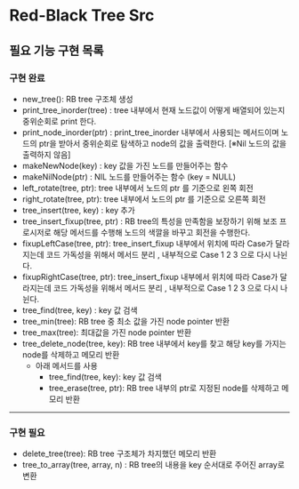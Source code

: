 # Red-Black Tree Src

## 필요 기능 구현 목록

### 구현 완료
-  new_tree(): RB tree 구조체 생성
-  print_tree_inorder(tree) : tree 내부에서 현재 노드값이 어떻게 배열되어 있는지 중위순회로 print 한다.
-  print_node_inorder(ptr) : print_tree_inorder 내부에서 사용되는 메서드이며 노드의 ptr을 받아서 중위순회로 탐색하고 node의 값을 출력한다. [※Nil 노드의 값을 출력하지 않음]
-  makeNewNode(key) : key 값을 가진 노드를 만들어주는 함수
-  makeNilNode(ptr) : NIL 노드를 만들어주는 함수 (key = NULL)
-  left_rotate(tree, ptr): tree 내부에서 노드의 ptr 를 기준으로 왼쪽 회전
-  right_rotate(tree, ptr): tree 내부에서 노드의 ptr 를 기준으로 오른쪽 회전
-  tree_insert(tree, key) : key 추가
-  tree_insert_fixup(tree, ptr) : RB tree의 특성을 만족함을 보장하기 위해 보조 프로시저로 해당 메서드를 수행해 노드의 색깔을 바꾸고 회전을 수행한다. 
-  fixupLeftCase(tree, ptr): tree_insert_fixup 내부에서 위치에 따라 Case가 달라지는데 코드 가독성을 위해서 메서드 분리 , 내부적으로 Case 1 2 3 으로 다시 나뉜다.
-  fixupRightCase(tree, ptr): tree_insert_fixup 내부에서 위치에 따라 Case가 달라지는데 코드 가독성을 위해서 메서드 분리 , 내부적으로 Case 1 2 3 으로 다시 나뉜다.
-  tree_find(tree, key) : key 값 검색
-  tree_min(tree): RB tree 중 최소 값을 가진 node pointer 반환
-  tree_max(tree): 최대값을 가진 node pointer 반환
-  tree_delete_node(tree, key): RB tree 내부에서 key를 찾고 해당 key를 가지는 node를 삭제하고 메모리 반환
    -  아래 메서드를 사용
        -  tree_find(tree, key): key 값 검색
        -  tree_erase(tree, ptr): RB tree 내부의 ptr로 지정된 node를 삭제하고 메모리 반환
---
### 구현 필요
-  delete_tree(tree): RB tree 구조체가 차지했던 메모리 반환
-  tree_to_array(tree, array, n) : RB tree의 내용을 key 순서대로 주어진 array로 변환